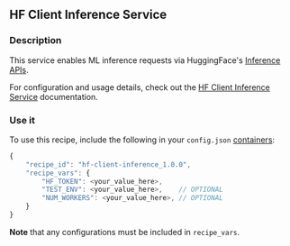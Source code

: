 ## HF Client Inference Service

### Description

This service enables ML inference requests via HuggingFace's [Inference APIs](https://huggingface.co/docs/api-inference/en/index).

For configuration and usage details, check out the [HF Client Inference Service](https://infernet-services.docs.ritual.net/reference/hf_inference_client_service) documentation.

### Use it

To use this recipe, include the following in your `config.json` [containers](https://docs.ritual.net/infernet/node/configuration#containers-arraycontainer_spec):

```js
{
    "recipe_id": "hf-client-inference_1.0.0",
    "recipe_vars": {
        "HF_TOKEN": <your_value_here>,
        "TEST_ENV": <your_value_here>,    // OPTIONAL
        "NUM_WORKERS": <your_value_here>, // OPTIONAL
    }
}
```

**Note** that any configurations must be included in `recipe_vars`.
